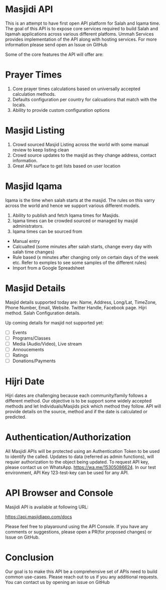 # Masjidi API

This is an attempt to have first open API platform for Salah and Iqama time. The goal of this API is to expose core services required to build Salah and Iqamah applications across various different platfoms. Ummah Services provides implementation of the API along with hosting services. For more information please send open an Issue on GitHub

Some of the core features the API will offer are:

# Prayer Times
1) Core prayer times calculations based on universally accepted calculation methods. 
2) Defaults configuration per country for calcuations that match with the locals.
3) Ability to provide custom configuration options


# Masjid Listing
1) Crowd sourced Masjid Listing across the world with some manual review to keep listing clean
2) Crowd source updates to the masjid as they change address, contact information.
3) Great API surface to get lists based on user location

# Masjid Iqama

Iqama is the time when salah starts at the masjid. The rules on this varry across the world and hence we support various different models.

1) Ability to publish and fetch Iqama times for Masjids.
2) Iqama times can be crowded sourced or managed by masjid administrators. 
3) Iqama times can be sourced from




* Manual entry
* Calcualted (some minutes after salah starts, change every day with salah time changes)
* Rule based (x minutes after changing only on certain days of the week etc. Refer to exmples to see some samples of the different rules)
* Import from a Google Spreadsheet


# Masjid Details
  Masjid details supported today are:
  Name, Address, Long/Lat, TimeZone, Phone Number, Email, Website. Twitter Handle, Facebook page. Hijri method. Salah Configuration details. 

  Up coming details for masjid not supported yet:
 - [ ]  Events
 - [ ]  Programs/Classes
 - [ ]  Media (Audio/Video), Live stream
 - [ ]  Annoucements
 - [ ]  Ratings
 - [ ]  Donations/Payments

# Hijri Date
Hijri dates are challenging because each community/family follows a different method. Our objective is to be support some widely accepted methods and let Individuals/Masjids pick which method they follow. API will provide details on the source, method and if the date is calculated or predicted. 

# Authentication/Authorization
All Masjidi APIs will be protected using an Authentication Token to be used to identify the called. Updates to data (referred as admin functions), will requier authorization to the object being updated. To request API key, please contact us on WhatsApp. https://wa.me/15305086624. In our test environment, API Key 123-test-key can be used for any API. 

# API Browser and Console
Masjidi API is available at following URL:

https://api.masjidiapp.com/docs

Please feel free to playaround using the API Console. If you have any comments or suggestions, please open a PR(for proposed changes) or Issue on GitHub. 

# Conclusion 
Our goal is to make this API be a comprehensive set of APIs need to build common use-cases. Please reach out to us if you any additional requests. You can contact us by opening an issue on GitHub
